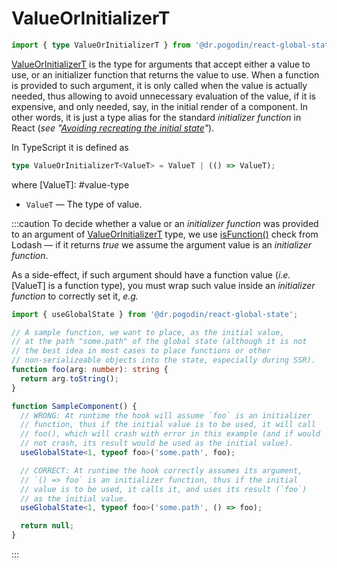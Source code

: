# ValueOrInitializerT
```ts
import { type ValueOrInitializerT } from '@dr.pogodin/react-global-state';
```
[ValueOrInitializerT] is the type for arguments that accept either a value to
use, or an initializer function that returns the value to use. When a function
is provided to such argument, it is only called when the value is actually needed,
thus allowing to avoid unnecessary evaluation of the value, if it is expensive,
and only needed, say, in the initial render of a component. In other words, it is
just a type alias for the standard _initializer function_ in React
(_see "[Avoiding recreating the initial state](https://react.dev/reference/react/useState#avoiding-recreating-the-initial-state)"_).

In TypeScript it is defined as
```ts
type ValueOrInitializerT<ValueT> = ValueT | (() => ValueT);
```
where
[ValueT]: #value-type
- `ValueT` <a id="value-type" /> &mdash; The type of value.

:::caution
To decide whether a value or an _initializer function_ was provided to
an argument of [ValueOrInitializerT] type, we use [isFunction()] check
from Lodash &mdash; if it returns _true_ we assume the argument value
is an _initializer function_.

As a side-effect, if such argument should have a function value (_i.e._ [ValueT]
is a function type), you must wrap such value inside an _initializer function_
to correctly set it, _e.g._

```ts
import { useGlobalState } from '@dr.pogodin/react-global-state';

// A sample function, we want to place, as the initial value,
// at the path "some.path" of the global state (although it is not
// the best idea in most cases to place functions or other
// non-serializeable objects into the state, especially during SSR).
function foo(arg: number): string {
  return arg.toString();
}

function SampleComponent() {
  // WRONG: At runtime the hook will assume `foo` is an initializer
  // function, thus if the initial value is to be used, it will call
  // foo(), which will crash with error in this example (and if would
  // not crash, its result would be used as the initial value).
  useGlobalState<1, typeof foo>('some.path', foo);

  // CORRECT: At runtime the hook correctly assumes its argument,
  // `() => foo` is an initializer function, thus if the initial
  // value is to be used, it calls it, and uses its result (`foo`)
  // as the initial value.
  useGlobalState<1, typeof foo>('some.path', () => foo);

  return null;
}
```
:::

[isFunction()]: https://lodash.com/docs/4.17.15#isFunction
[SetterT]: /docs/api/types/setter
[ValueOrInitializerT]: #
